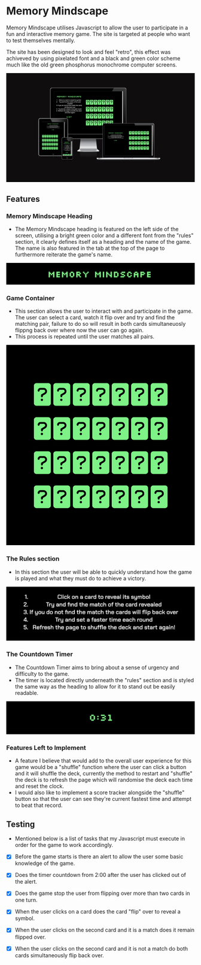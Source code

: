 # Memory Mindscape

Memory Mindscape utilises Javascript to allow the user to participate in a fun and interactive memory game. The site is targeted at people who want to test themselves mentally.

The site has been designed to look and feel "retro", this effect was achiveved by using pixelated font and a black and green color scheme much like the old green phosphorus monochrome computer screens.

![responsive-design-layout](./assets/images/responsive-design.png)

## Features

### Memory Mindscape Heading
- The Memory Mindscape heading is featured on the left side of the screen, utilising a bright green color and a different font from the "rules" section, it clearly defines itself as a heading and the name of the game. The name is also featured in the tab at the top of the page to furthermore reiterate the game's name.

![heading](./assets/images/heading.png)

### Game Container
- This section allows the user to interact with and participate in the game. The user can select a card, watch it flip over and try and find the matching pair, failure to do so will result in both cards simultaneuosly flippng back over where now the user can go again.
- This process is repeated until the user matches all pairs.

![game-area](./assets/images/game-area.png)

### The Rules section
- In this section the user will be able to quickly understand how the game is played and what they must do to achieve a victory.

![rules](./assets/images/rules.png)

### The Countdown Timer
- The Countdown Timer aims to bring about a sense of urgency and difficulty to the game.
- The timer is located directly underneath the "rules" section and is styled the same way as the heading to allow for it to stand out be easily readable.

![countdown-timer](./assets/images/timer.png)

### Features Left to Implement
- A feature I believe that would add to the overall user experience for this game would be a "shuffle" function where the user can click a button and it will shuffle the deck, currently the method to restart and "shuffle" the deck is to refresh the page which will randomise the deck each time and reset the clock.
- I would also like to implement a score tracker alongside the "shuffle" button so that the user can see they're current fastest time and attempt to beat that record.

## Testing
- Mentioned below is a list of tasks that my Javascript must execute in order for the game to work accordingly.

- [x] Before the game starts is there an alert to allow the user some basic knowledge of the game.
- [x] Does the timer countdown from 2:00 after the user has clicked out of the alert.
- [x] Does the game stop the user from flipping over more than two cards in one turn.
- [x] When the user clicks on a card does the card "flip" over to reveal a symbol.
- [x] When the user clicks on the second card and it is a match does it remain flipped over.
- [x] When the user clicks on the second card and it is not a match do both cards simultaneously flip back over.


